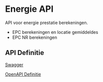 # Energie API

API voor energie prestatie berekeningen.

* EPC berekeningen en locatie gemiddeldes
* EPC NR berekeningen

## API Definitie

[Swagger](https://ovo000090.github.io/VEKA_REST_API/?urls.primaryName=V1+-+Energie+API+-+PROD)

[OpenAPI Definitie](../energie/energie-api-prod-v1.yaml)
